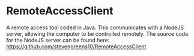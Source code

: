 # RemoteAccessClient
A remote access tool coded in Java. This communicates with a NodeJS server, allowing the computer to be controlled remotely.
The source code for the NodeJS server can be found here: 
https://github.com/stevengreens10/RemoteAccessClient
